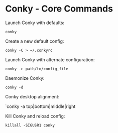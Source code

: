 # Conky - Core Commands

Launch Conky with defaults:

`conky`

Create a new default config:

`conky -C > ~/.conkyrc`

Launch Conky with alternate configuration:

`conky -c path/to/config_file`

Daemonize Conky:

`conky -d`

Conky desktop alignment:

`conky -a   top|bottom|middle|right

Kill Conky and reload config:

`killall -SIGUSR1 conky`
